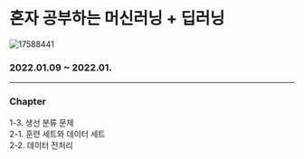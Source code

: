 # 혼자 공부하는 머신러닝 + 딥러닝   
![17588441](https://user-images.githubusercontent.com/41228208/148657103-48f21ce3-85f3-40c9-8dd7-a5152470fb1d.jpg)

### 2022.01.09 ~ 2022.01.   

---
  
### Chapter
1-3. 생선 분류 문제   
2-1. 훈련 세트와 데이터 세트   
2-2. 데이터 전처리
